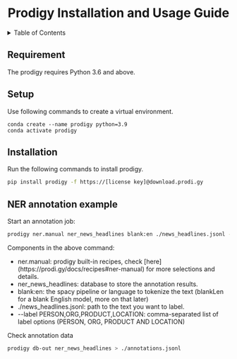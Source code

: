 <div id="top"></div>

<!-- PROJECT LOGO -->
<div align="center">
  <h1 align="center">Prodigy Installation and Usage Guide</h1>
</div>


<!-- TABLE OF CONTENTS -->
<details>
  <summary>Table of Contents</summary>
  <ol>
    <li><a href="#Requirement">Requirement</a></li>
    <li><a href="#Setup">Set up</a></li>
    <li><a href="#Installation">Installation</a></li>
    <li><a href="#Example">NER annotation example</a></li>      
  </ol>
</details>


<!-- Requirement -->
## Requirement 
The prodigy requires Python 3.6 and above. 

<!-- Setup -->
## Setup
Use following commands to create a virtual environment. 
```base 
conda create --name prodigy python=3.9
conda activate prodigy
```

<!-- Installation -->
## Installation 
Run the following commands to install prodigy.  
```bash 
pip install prodigy -f https://[license key]@download.prodi.gy
```

<!-- Example -->
## NER annotation example

Start an annotation job: 
```bash
prodigy ner.manual ner_news_headlines blank:en ./news_headlines.jsonl --label PERSON,ORG,PRODUCT,LOCATION
```

Components in the above command:

<ul>
    <li> ner.manual: prodigy built-in recipes, check [here](https://prodi.gy/docs/recipes#ner-manual) for more selections and details. </li>
    <li> ner_news_headlines: database to store the annotation results. </li>
    <li> blank:en: the spacy pipeline or language to tokenize the text (blankLen for a blank English model, more on that later) </li>
     <li> ./news_headlines.jsonl: path to the text you want to label. </li>
     <li> --label PERSON,ORG,PRODUCT,LOCATION: comma-separated list of label options (PERSON, ORG, PRODUCT AND LOCATION) </li>
</ul>

Check annotation data 
```bash 
prodigy db-out ner_news_headlines > ./annotations.jsonl
```

